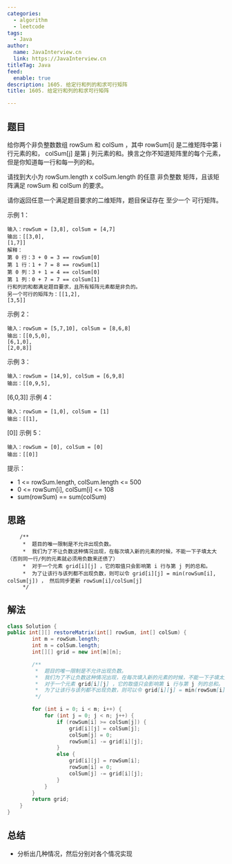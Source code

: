```yaml
---
categories: 
  - algorithm
  - leetcode
tags: 
  - Java
author: 
  name: JavaInterview.cn
  link: https://JavaInterview.cn
titleTag: Java
feed: 
  enable: true
description: 1605. 给定行和列的和求可行矩阵
title: 1605. 给定行和列的和求可行矩阵

---
```


## 题目

给你两个非负整数数组 rowSum 和 colSum ，其中 rowSum[i] 是二维矩阵中第 i 行元素的和， colSum[j] 是第 j 列元素的和。换言之你不知道矩阵里的每个元素，但是你知道每一行和每一列的和。

请找到大小为 rowSum.length x colSum.length 的任意 非负整数 矩阵，且该矩阵满足 rowSum 和 colSum 的要求。

请你返回任意一个满足题目要求的二维矩阵，题目保证存在 至少一个 可行矩阵。



示例 1：

    输入：rowSum = [3,8], colSum = [4,7]
    输出：[[3,0],
    [1,7]]
    解释：
    第 0 行：3 + 0 = 3 == rowSum[0]
    第 1 行：1 + 7 = 8 == rowSum[1]
    第 0 列：3 + 1 = 4 == colSum[0]
    第 1 列：0 + 7 = 7 == colSum[1]
    行和列的和都满足题目要求，且所有矩阵元素都是非负的。
    另一个可行的矩阵为：[[1,2],
    [3,5]]
示例 2：

    输入：rowSum = [5,7,10], colSum = [8,6,8]
    输出：[[0,5,0],
    [6,1,0],
    [2,0,8]]
示例 3：

    输入：rowSum = [14,9], colSum = [6,9,8]
    输出：[[0,9,5],
[6,0,3]]
示例 4：

    输入：rowSum = [1,0], colSum = [1]
    输出：[[1],
[0]]
示例 5：

    输入：rowSum = [0], colSum = [0]
    输出：[[0]]


提示：

* 1 <= rowSum.length, colSum.length <= 500
* 0 <= rowSum[i], colSum[i] <= 108
* sum(rowSum) == sum(colSum)


## 思路

        /**
         *  题目的唯一限制是不允许出现负数。
         *  我们为了不让负数这种情况出现，在每次填入新的元素的时候，不能一下子填太大（否则同一行/列的元素就必须用负数来还债了）
         *  对于一个元素 grid[i][j] ，它的取值只会影响第 i 行与第 j 列的总和。
         *  为了让该行与该列都不出现负数，则可以令 grid[i][j] = min(rowSum[i], colSum[j]) ， 然后同步更新 rowSum[i]/colSum[j]
         */

## 解法
```java
class Solution {
public int[][] restoreMatrix(int[] rowSum, int[] colSum) {
        int m = rowSum.length;
        int n = colSum.length;
        int[][] grid = new int[m][n];

        /**
         *  题目的唯一限制是不允许出现负数。
         *  我们为了不让负数这种情况出现，在每次填入新的元素的时候，不能一下子填太大（否则同一行/列的元素就必须用负数来还债了）
         *  对于一个元素 grid[i][j] ，它的取值只会影响第 i 行与第 j 列的总和。
         *  为了让该行与该列都不出现负数，则可以令 grid[i][j] = min(rowSum[i], colSum[j]) ， 然后同步更新 rowSum[i]/colSum[j]
         */

        for (int i = 0; i < m; i++) {
            for (int j = 0; j < n; j++) {
                if (rowSum[i] >= colSum[j]) {
                    grid[i][j] = colSum[j];
                    colSum[j] = 0;
                    rowSum[i] -= grid[i][j];
                }
                else {
                    grid[i][j] = rowSum[i];
                    rowSum[i] = 0;
                    colSum[j] -= grid[i][j];
                }
            }
        }
        return grid;
    }
}

```

## 总结

- 分析出几种情况，然后分别对各个情况实现 
